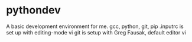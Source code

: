 # pythondev
A basic development environment for me.
gcc, python, git, pip
.inputrc is set up with editing-mode vi
git is setup with Greg Fausak, default editor vi
